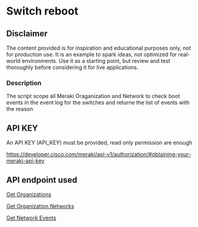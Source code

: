 # Switch reboot

## Disclaimer

The content provided is for inspiration and educational purposes only, not for production use. It is an example to spark ideas, not optimized for real-world environments. Use it as a starting point, but review and test thoroughly before considering it for live applications.

### Description

The script scope all Meraki Oraganization and Network to check boot events in the event log for the switches and returne the list of events with the reason

## API KEY

An API KEY (API_KEY) must be provided, read only permission are enough

https://developer.cisco.com/meraki/api-v1/authorization/#obtaining-your-meraki-api-key

## API endpoint used

[Get Organizations](https://developer.cisco.com/meraki/api-v1/get-organizations/)

[Get Organization Networks](https://developer.cisco.com/meraki/api-v1/get-organization-networks/)

[Get Network Events](https://developer.cisco.com/meraki/api-v1/get-network-events/)
